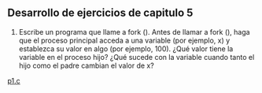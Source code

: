 ## Desarrollo de ejercicios de capitulo 5

1. Escribe un programa que llame a fork (). Antes de llamar a fork (), haga que el proceso principal acceda a una variable (por ejemplo, x) y establezca su valor en algo (por ejemplo, 100). ¿Qué valor tiene la variable en el proceso hijo? ¿Qué sucede con la variable cuando tanto el hijo como el padre cambian el valor de x?

[p1.c](p1.c)



